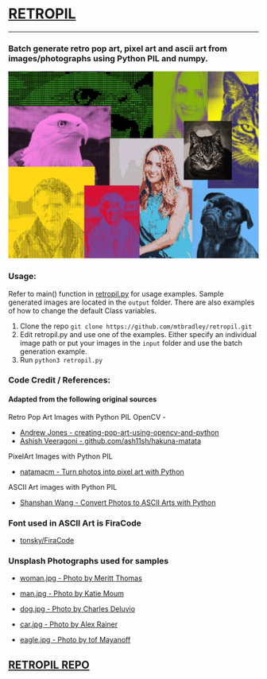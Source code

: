 # [RETROPIL](https://github.com/mtbradley/retropil)
---

### Batch generate retro pop art, pixel art and ascii art from images/photographs using Python PIL and numpy.

![Sample Output Image](samples.jpg?raw=true)

### Usage:

Refer to main() function in [retropil.py](./retropil.py) for usage examples. Sample generated images are located in the `output` folder. There are also examples of how to change the default Class variables.

1. Clone the repo `git clone https://github.com/mtbradley/retropil.git`
2. Edit retropil.py and use one of the examples. Either specify an individual image path or put your images in the `input` folder and use the batch generation example.
3. Run `python3 retropil.py`


### Code Credit / References:
#### Adapted from the following original sources

Retro Pop Art Images with Python PIL OpenCV -  

- [Andrew Jones - creating-pop-art-using-opencv-and-python](https://www.analytics-link.com/post/2019/07/11/creating-pop-art-using-opencv-and-python)  
- [Ashish Veeragoni - github.com/ash11sh/hakuna-matata](https://github.com/ash11sh)  

PixelArt Images with Python PIL

- [natamacm - Turn photos into pixel art with Python](https://dev.to/natamacm/turn-photos-into-pixel-art-with-python-32pc)  

ASCII Art images with Python PIL

- [Shanshan Wang - Convert Photos to ASCII Arts with Python](https://wshanshan.github.io/python/asciiart/)

### Font used in ASCII Art is FiraCode

- [tonsky/FiraCode](https://github.com/tonsky/FiraCode)  

### Unsplash Photographs used for samples

- [woman.jpg - Photo by Meritt Thomas](https://unsplash.com/@merittthomas?utm_source=unsplash&amp;utm_medium=referral&amp;utm_content=creditCopyText)

- [man.jpg - Photo by Katie Moum](https://unsplash.com/@katiemoum?utm_source=unsplash&amp;utm_medium=referral&amp;utm_content=creditCopyText)

- [dog.jpg - Photo by Charles Deluvio](https://unsplash.com/@charlesdeluvio?utm_source=unsplash&amp;utm_medium=referral&amp;utm_content=creditCopyText)

- [car.jpg - Photo by Alex Rainer](https://unsplash.com/@alex_rainer?utm_source=unsplash&amp;utm_medium=referral&amp;utm_content=creditCopyText)

- [eagle.jpg - Photo by tof Mayanoff](https://unsplash.com/@mayanoff?utm_source=unsplash&amp;utm_medium=referral&amp;utm_content=creditCopyText)  


## [RETROPIL REPO](https://github.com/mtbradley/retropil)